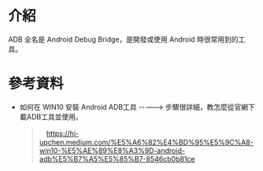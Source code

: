 # 介紹
ADB 全名是 Android Debug Bridge，是開發或使用 Android 時很常用到的工具。

# 參考資料
* 如何在 WIN10 安裝 Android ADB工具 -----> 步驟很詳細，教怎麼從官網下載ADB工具並使用。
  >　https://hi-upchen.medium.com/%E5%A6%82%E4%BD%95%E5%9C%A8-win10-%E5%AE%89%E8%A3%9D-android-adb%E5%B7%A5%E5%85%B7-8546cb0b81ce
